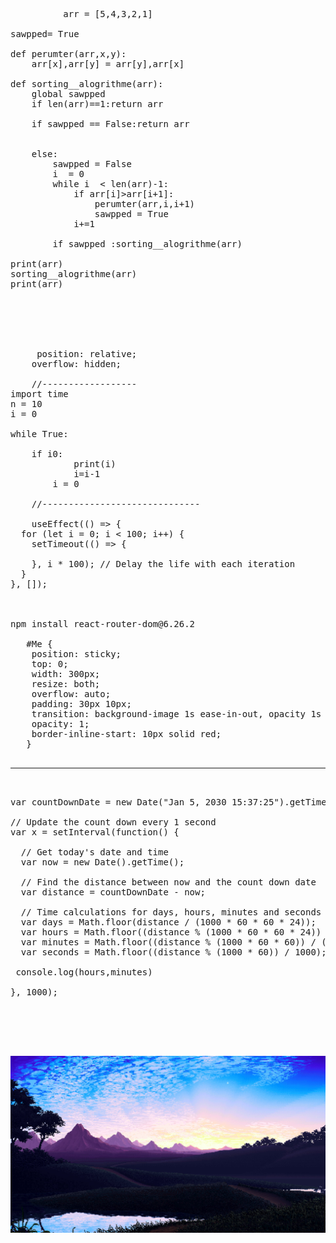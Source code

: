         
  <pre> 

          arr = [5,4,3,2,1]

sawpped= True

def perumter(arr,x,y):
    arr[x],arr[y] = arr[y],arr[x]
    
def sorting__alogrithme(arr):
    global sawpped
    if len(arr)==1:return arr

    if sawpped == False:return arr 
    
    
    else:
        sawpped = False
        i  = 0
        while i  < len(arr)-1:
            if arr[i]>arr[i+1]:
                perumter(arr,i,i+1)
                sawpped = True
            i+=1
         
        if sawpped :sorting__alogrithme(arr)
        
print(arr)         
sorting__alogrithme(arr)
print(arr)





                
     position: relative;
    overflow: hidden;   

    //------------------
import time
n = 10
i = 0

while True:

    if i<n:
        i=i+1
    else:
        i=n
        while i>0:
            print(i)
            i=i-1
        i = 0
    
    //------------------------------

    useEffect(() => {
  for (let i = 0; i < 100; i++) {
    setTimeout(() => {
      
    }, i * 100); // Delay the life with each iteration
  }
}, []);


    
npm install react-router-dom@6.26.2

   #Me {
    position: sticky;
    top: 0;
    width: 300px;
    resize: both;
    overflow: auto;
    padding: 30px 10px;
    transition: background-image 1s ease-in-out, opacity 1s ease-in-out;
    opacity: 1;
    border-inline-start: 10px solid red;
   } 
 <hr/>

var countDownDate = new Date("Jan 5, 2030 15:37:25").getTime();

// Update the count down every 1 second
var x = setInterval(function() {

  // Get today's date and time
  var now = new Date().getTime();

  // Find the distance between now and the count down date
  var distance = countDownDate - now;

  // Time calculations for days, hours, minutes and seconds
  var days = Math.floor(distance / (1000 * 60 * 60 * 24));
  var hours = Math.floor((distance % (1000 * 60 * 60 * 24)) / (1000 * 60 * 60));
  var minutes = Math.floor((distance % (1000 * 60 * 60)) / (1000 * 60));
  var seconds = Math.floor((distance % (1000 * 60)) / 1000);

 console.log(hours,minutes)
 
}, 1000);



    
 </pre>

<img src="wallper.jpg"><img/>
